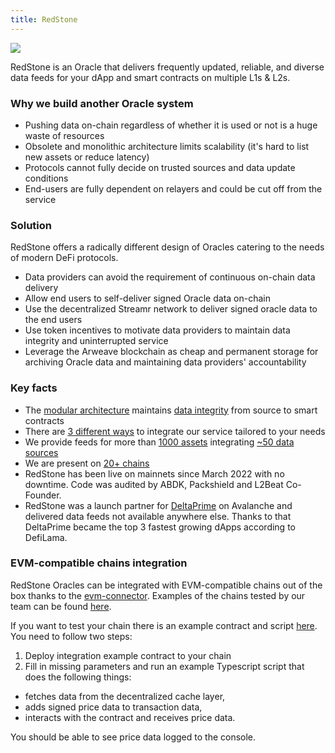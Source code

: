```yaml
---
title: RedStone
---
```

![](https://www.datocms-assets.com/95026/1685655574-redstone-banner-7257fdf47d9e295449b82eb474c10b2c.png)

RedStone is an Oracle that delivers frequently updated, reliable, and diverse data feeds for your dApp and smart contracts on multiple L1s & L2s.

### Why we build another Oracle system[​](https://docs.redstone.finance/docs/introduction#why-we-build-another-oracle-system "Direct link to Why we build another Oracle system")

* Pushing data on-chain regardless of whether it is used or not is a huge waste of resources
* Obsolete and monolithic architecture limits scalability (it's hard to list new assets or reduce latency)
* Protocols cannot fully decide on trusted sources and data update conditions
* End-users are fully dependent on relayers and could be cut off from the service

### Solution[​](https://docs.redstone.finance/docs/introduction#solution "Direct link to Solution")

RedStone offers a radically different design of Oracles catering to the needs of modern DeFi protocols.

* Data providers can avoid the requirement of continuous on-chain data delivery
* Allow end users to self-deliver signed Oracle data on-chain
* Use the decentralized Streamr network to deliver signed oracle data to the end users
* Use token incentives to motivate data providers to maintain data integrity and uninterrupted service
* Leverage the Arweave blockchain as cheap and permanent storage for archiving Oracle data and maintaining data providers' accountability

### Key facts[​](https://docs.redstone.finance/docs/introduction#key-facts "Direct link to Key facts")

* The [modular architecture](https://docs.redstone.finance/docs/smart-contract-devs/how-it-works#data-flow) maintains [data integrity](https://docs.redstone.finance/docs/smart-contract-devs/how-it-works#data-format) from source to smart contracts
* There are [3 different ways](https://docs.redstone.finance/docs/smart-contract-devs/how-it-works#3-ways-to-integrate) to integrate our service tailored to your needs
* We provide feeds for more than [1000 assets](https://app.redstone.finance/#/app/tokens) integrating [~50 data sources](https://app.redstone.finance/#/app/sources)
* We are present on [20+ chains](https://showroom.redstone.finance/)
* RedStone has been live on mainnets since March 2022 with no downtime. Code was audited by ABDK, Packshield and L2Beat Co-Founder.
* RedStone was a launch partner for [DeltaPrime](https://deltaprime.io/) on Avalanche and delivered data feeds not available anywhere else. Thanks to that DeltaPrime became the top 3 fastest growing dApps according to DefiLama.

### EVM-compatible chains[​](https://docs.redstone.finance/docs/smart-contract-devs/chain-integration#evm-compatible-chains "Direct link to EVM-compatible chains") integration

RedStone Oracles can be integrated with EVM-compatible chains out of the box thanks to the [evm-connector](https://docs.redstone.finance/docs/smart-contract-devs/getting-started#usage). Examples of the chains tested by our team can be found [here](https://showroom.redstone.finance/).

If you want to test your chain there is an example contract and script [here](https://github.com/redstone-finance/redstone-showroom/tree/main/example). You need to follow two steps:

1. Deploy integration example contract to your chain
2. Fill in missing parameters and run an example Typescript script that does the following things:

* fetches data from the decentralized cache layer,
* adds signed price data to transaction data,
* interacts with the contract and receives price data.

You should be able to see price data logged to the console.
